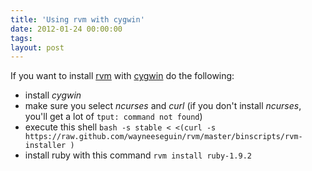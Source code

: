 ```yaml
---
title: 'Using rvm with cygwin'
date: 2012-01-24 00:00:00 
tags: 
layout: post
---
```

If you want to install [rvm][0] with [cygwin][1] do the following:

* install *cygwin*
* make sure you select *ncurses* and *curl* (if you don't install *ncurses*, you'll get a lot of `tput: command not found`)
* execute this shell `bash -s stable < <(curl -s https://raw.github.com/wayneeseguin/rvm/master/binscripts/rvm-installer )`
* install ruby with this command `rvm install ruby-1.9.2`

[0]: http://beginrescueend.com/rvm
[1]: http://cygwin.org/
